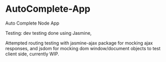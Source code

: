 # AutoComplete-App
Auto Complete Node App

Testing: dev testing done using Jasmine,

Attempted routing testing with jasmine-ajax package for mocking ajax responses, and jsdom for mocking dom window/document objects to test client side, currently WIP.
